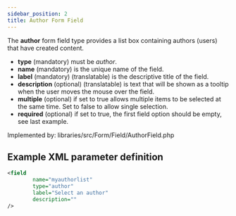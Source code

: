 ```yaml
---
sidebar_position: 2
title: Author Form Field
---
```




The **author** form field type provides a list box containing authors (users) that have created content. 

-   **type** (mandatory) must be *author*.
-   **name** (mandatory) is the unique name of the field.
-   **label** (mandatory) (translatable) is the descriptive title of the
    field.
-  **description** (optional) (translatable) is text that will be shown
     as a tooltip when the user moves the mouse over the field.
-  **multiple** (optional) if set to true allows multiple items to be selected at the same time. Set to false to allow single selection.
- **required** (optional) if set to true, the first field option should be empty, see last example.


Implemented by: libraries/src/Form/Field/AuthorField.php

## Example XML parameter definition

```xml
<field
        name="myauthorlist" 
        type="author"
        label="Select an author" 
        description=""
/>
```
